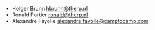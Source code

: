 - Holger Brunn <hbrunn@therp.nl>
- Ronald Portier <ronald@therp.nl>
- Alexandre Fayolle <alexandre.fayolle@camptocamp.com>
